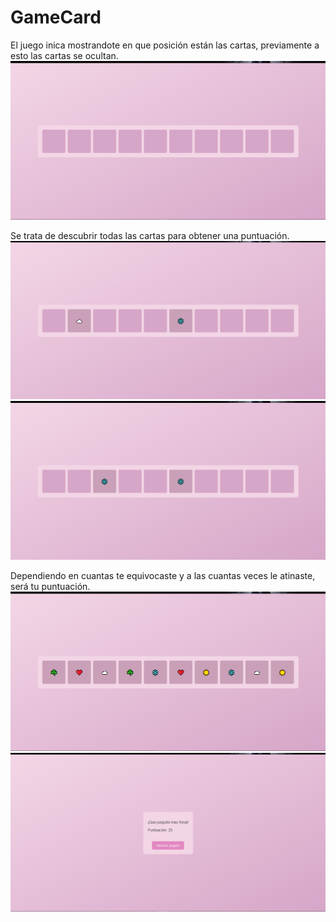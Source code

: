 # GameCard

El juego inica mostrandote en que posición están las cartas, previamente a esto las cartas se ocultan.
![Imagenes referentes al juego](img/1.png)


Se trata de descubrir todas las cartas para obtener una puntuación.
![Imagenes referentes al juego](img/2.png)
![Imagenes referentes al juego](img/3.png)

Dependiendo en cuantas te equivocaste y a las cuantas veces le atinaste, será tu puntuación.
![Imagenes referentes al juego](img/4.png)
![Imagenes referentes al juego](img/5.png)
